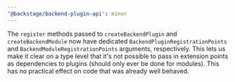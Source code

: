 ```yaml
---
'@backstage/backend-plugin-api': minor
---
```


The `register` methods passed to `createBackendPlugin` and `createBackendModule`
now have dedicated `BackendPluginRegistrationPoints` and
`BackendModuleRegistrationPoints` arguments, respectively. This lets us make it
clear on a type level that it's not possible to pass in extension points as
dependencies to plugins (should only ever be done for modules). This has no
practical effect on code that was already well behaved.
